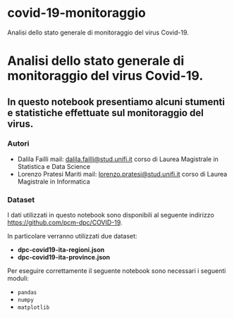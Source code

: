 # covid-19-monitoraggio
Analisi dello stato generale di monitoraggio del virus Covid-19.


# Analisi dello stato generale di monitoraggio del virus Covid-19.

## In questo notebook presentiamo alcuni stumenti e statistiche effettuate sul monitoraggio del virus.

### Autori
- Dalila Failli
        mail: dalila.failli@stud.unifi.it 
        corso di Laurea Magistrale in Statistica e Data Science
- Lorenzo Pratesi Mariti
        mail: lorenzo.pratesi@stud.unifi.it
        corso di Laurea Magistrale in Informatica

### Dataset
I dati utilizzati in questo notebook sono disponibili al seguente indirizzo https://github.com/pcm-dpc/COVID-19. 

In particolare verranno utilizzati due dataset:
-    **dpc-covid19-ita-regioni.json**
-    **dpc-covid19-ita-province.json**

Per eseguire correttamente il seguente notebook sono necessari i seguenti moduli:
- `pandas`
- `numpy`
- `matplotlib`
